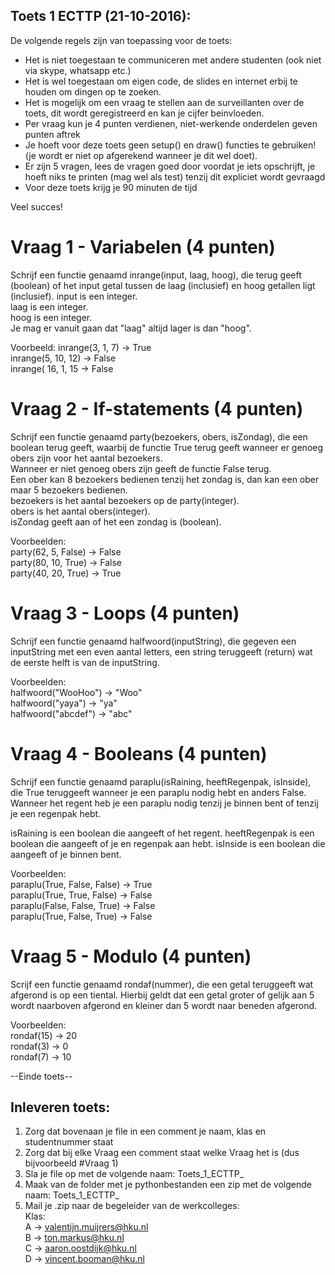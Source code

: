## Toets 1 ECTTP (21-10-2016):   
De volgende regels zijn van toepassing voor de toets:  
  
- Het is niet toegestaan te communiceren met andere studenten (ook niet via skype, whatsapp etc.)  
- Het is wel toegestaan om eigen code, de slides en internet erbij te houden om dingen op te zoeken.  
- Het is mogelijk om een vraag te stellen aan de surveillanten over de toets, dit wordt geregistreerd en kan je cijfer beinvloeden.  
- Per vraag kun je 4 punten verdienen, niet-werkende onderdelen geven punten aftrek
- Je hoeft voor deze toets geen setup() en draw() functies te gebruiken! (je wordt er niet op afgerekend wanneer je dit wel doet).
- Er zijn 5 vragen, lees de vragen goed door voordat je iets opschrijft, je hoeft niks te printen (mag wel als test) tenzij dit expliciet wordt gevraagd  
- Voor deze toets krijg je 90 minuten de tijd  
  
Veel succes!  
  
# Vraag 1 - Variabelen (4 punten) 
Schrijf een functie genaamd inrange(input, laag, hoog), die terug geeft (boolean) of het input getal tussen de laag (inclusief) en hoog getallen ligt (inclusief).
input is een integer.  
laag is een integer.  
hoog is een integer.  
Je mag er vanuit gaan dat "laag" altijd lager is dan "hoog".

Voorbeeld:
inrange(3, 1, 7) -> True  
inrange(5, 10, 12) -> False  
inrange( 16, 1, 15 -> False  
  
# Vraag 2 - If-statements (4 punten)    
Schrijf een functie genaamd party(bezoekers, obers, isZondag), die een boolean terug geeft, waarbij de functie True terug geeft wanneer er genoeg obers zijn voor het aantal bezoekers.  
Wanneer er niet genoeg obers zijn geeft de functie False terug.  
Een ober kan 8 bezoekers bedienen tenzij het zondag is, dan kan een ober maar 5 bezoekers bedienen.    
bezoekers is het aantal bezoekers op de party(integer).    
obers is het aantal obers(integer).    
isZondag geeft aan of het een zondag is (boolean).    
  
Voorbeelden:  
party(62, 5, False) -> False  
party(80, 10, True) -> False  
party(40, 20, True) -> True  
  	
# Vraag 3 - Loops (4 punten)
Schrijf een functie genaamd halfwoord(inputString), die gegeven een inputString met een even aantal letters, een string teruggeeft (return)
wat de eerste helft is van de inputString.  

Voorbeelden:  
halfwoord("WooHoo") -> "Woo"    
halfwoord("yaya") -> "ya"  
halfwoord("abcdef") -> "abc"  
 
# Vraag 4 - Booleans  (4 punten)
Schrijf een functie genaamd paraplu(isRaining, heeftRegenpak, isInside), die True teruggeeft wanneer je een paraplu nodig hebt en anders False.
Wanneer het regent heb je een paraplu nodig tenzij je binnen bent of tenzij je een regenpak hebt.

isRaining is een boolean die aangeeft of het regent.
heeftRegenpak is een boolean die aangeeft of je en regenpak aan hebt.
isInside is een boolean die aangeeft of je binnen bent.

Voorbeelden:  
paraplu(True, False, False) -> True  
paraplu(True, True, False) -> False  
paraplu(False, False, True) -> False  
paraplu(True, False, True) -> False  
	
# Vraag 5 - Modulo (4 punten)
Scrijf een functie genaamd rondaf(nummer), die een getal teruggeeft wat afgerond is op een tiental.
Hierbij geldt dat een getal groter of gelijk aan 5 wordt naarboven afgerond en kleiner dan 5 wordt naar beneden afgerond.

Voorbeelden:  
rondaf(15) -> 20  
rondaf(3) -> 0  
rondaf(7) -> 10  
  
--Einde toets--  
   
## Inleveren toets:  
  
1. Zorg dat bovenaan je file in een comment je naam, klas en studentnummer staat  
2. Zorg dat bij elke Vraag een comment staat welke Vraag het is (dus bijvoorbeeld #Vraag 1)  
3. Sla je file op met de volgende naam: Toets_1_ECTTP_<studentnummer>_<voornaam>_<achternaam>  
4. Maak van de folder met je pythonbestanden een zip met de volgende naam: Toets_1_ECTTP_<studentnummer>_<voornaam>_<achternaam>  
5. Mail je .zip naar de begeleider van de werkcolleges:  
Klas:  
A -> valentijn.muijrers@hku.nl  
B -> ton.markus@hku.nl  
C -> aaron.oostdijk@hku.nl  
D -> vincent.booman@hku.nl  


